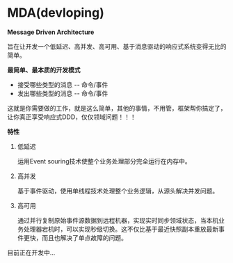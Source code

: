 # MDA(devloping)
**Message Driven Architecture**

旨在让开发一个低延迟、高并发、高可用、基于消息驱动的响应式系统变得无比的简单。

**最简单、最本质的开发模式**
- 接受哪些类型的消息 -- 命令/事件
- 发出哪些类型的消息 -- 命令/事件

这就是你需要做的工作，就是这么简单，其他的事情，不用管，框架帮你搞定了，让你真正享受响应式DDD，仅仅领域问题！！！

**特性**
1. 低延迟

   运用Event souring技术使整个业务处理部分完全运行在内存中。

2. 高并发

   基于事件驱动，使用单线程技术处理整个业务逻辑，从源头解决并发问题。

3. 高可用

   通过并行复制原始事件源数据到远程机器，实现实时同步领域状态，当本机业务处理器宕机时，可以实现秒级切换。这不仅比基于最近快照副本重放最新事件更快，而且也解决了单点故障的问题。

目前正在开发中...
